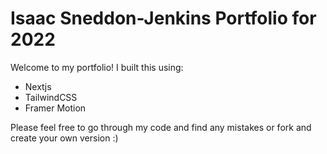 # Isaac Sneddon-Jenkins Portfolio for 2022

Welcome to my portfolio! I built this using:

- Nextjs
- TailwindCSS
- Framer Motion

Please feel free to go through my code and find any mistakes or fork and create your own version :)
